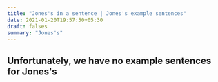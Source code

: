 ```yaml
---
title: "Jones's in a sentence | Jones's example sentences"
date: 2021-01-20T19:57:50+05:30
draft: falses
summary: "Jones's"
---
```

## Unfortunately, we have no example sentences for Jones's                 
